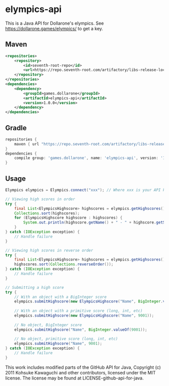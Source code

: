 # elympics-api

This is a Java API for Dollarone's elympics.
See https://dollarone.games/elympics/ to get a key.

## Maven
```xml
<repositories>
    <repository>
        <id>seventh-root-repo</id>
        <url>https://repo.seventh-root.com/artifactory/libs-release-local/</url>
    </repository>
</repositories>
<dependencies>
    <dependency>
        <groupId>games.dollarone</groupId>
        <artifactId>elympics-api</artifactId>
        <version>1.0.0</version>
    </dependency>
</dependencies>
```

## Gradle
```groovy
repositories {
    maven { url "https://repo.seventh-root.com/artifactory/libs-release-local/" }
}
dependencies {
    compile group: 'games.dollarone', name: 'elympics-api', version: '1.0.0'
}
```

## Usage
```java
Elympics elympics = Elympics.connect("xxx"); // Where xxx is your API key

// Viewing high scores in order
try {
    final List<ElympicsHighscore> highscores = elympics.getHighscores();
    Collections.sort(highscores);
    for (ElympicsHighscore highscore : highscores) {
        System.out.println(highscore.getName() + " - " + highscore.getScore());
    }
} catch (IOException exception) {
    // Handle failure
}

// Viewing high scores in reverse order
try {
    final List<ElympicsHighscore> highscores = elympics.getHighscores();
    highscores.sort(Collections.reverseOrder());
} catch (IOException exception) {
    // Handle failure
}

// Submitting a high score
try {
    // With an object with a BigInteger score
    elympics.submitHighscore(new ElympicsHighscore("Name", BigInteger.valueOf(9001)));
    
    // With an object with a primitive score (long, int, etc)
    elympics.submitHighscore(new ElympicsHighscore("Name", 9001));
    
    // No object, BigInteger score
    elympics.submitHighscore("Name", BigInteger.valueOf(9001));
    
    // No object, primitive score (long, int, etc)
    elympics.submitHighscore("Name", 9001);
} catch (IOException exception) {
    // Handle failure
}
```

This work includes modified parts of the GitHub API for Java, Copyright (c) 2011 Kohsuke Kawaguchi and other contributors, licensed under the MIT license. The license may be found at LICENSE-github-api-for-java.
